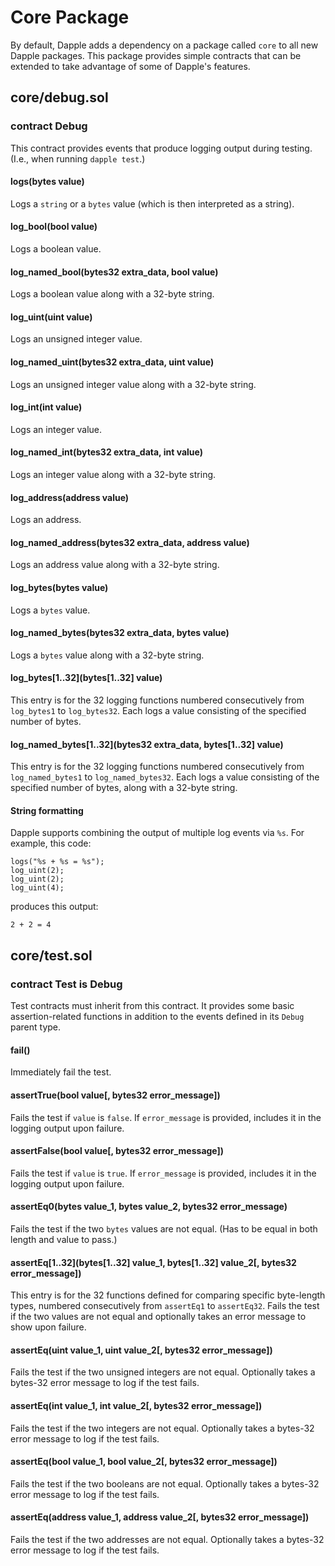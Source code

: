 # Core Package

By default, Dapple adds a dependency on a package called `core` to all new Dapple packages. This package provides simple contracts that can be extended to take advantage of some of Dapple's features.

## core/debug.sol

### contract Debug

This contract provides events that produce logging output during testing. (I.e., when running `dapple test`.)

#### logs(bytes value)

Logs a `string` or a `bytes` value (which is then interpreted as a string).

#### log_bool(bool value)

Logs a boolean value.

#### log_named_bool(bytes32 extra_data, bool value)

Logs a boolean value along with a 32-byte string.

#### log_uint(uint value)

Logs an unsigned integer value.

#### log_named_uint(bytes32 extra_data, uint value)

Logs an unsigned integer value along with a 32-byte string.

#### log_int(int value)

Logs an integer value.

#### log_named_int(bytes32 extra_data, int value)

Logs an integer value along with a 32-byte string.

#### log_address(address value)

Logs an address.

#### log_named_address(bytes32 extra_data, address value)

Logs an address value along with a 32-byte string.

#### log_bytes(bytes value)

Logs a `bytes` value.

#### log_named_bytes(bytes32 extra_data, bytes value)

Logs a `bytes` value along with a 32-byte string.

#### log_bytes\[1..32\](bytes[1..32] value)

This entry is for the 32 logging functions numbered consecutively from `log_bytes1` to `log_bytes32`. Each logs a value consisting of the specified number of bytes.

#### log_named_bytes\[1..32\](bytes32 extra_data, bytes[1..32] value)

This entry is for the 32 logging functions numbered consecutively from `log_named_bytes1` to `log_named_bytes32`. Each logs a value consisting of the specified number of bytes, along with a 32-byte string.

#### String formatting

Dapple supports combining the output of multiple log events via `%s`. For example, this code:

```
logs("%s + %s = %s");
log_uint(2);
log_uint(2);
log_uint(4);
```

produces this output:

```
2 + 2 = 4
```

## core/test.sol

### contract Test is Debug

Test contracts must inherit from this contract. It provides some basic assertion-related functions in addition to the events defined in its `Debug` parent type.

#### fail()

Immediately fail the test.

#### assertTrue(bool value[, bytes32 error_message])

Fails the test if `value` is `false`. If `error_message` is provided, includes it in the logging output upon failure. 

#### assertFalse(bool value[, bytes32 error_message])

Fails the test if `value` is `true`. If `error_message` is provided, includes it in the logging output upon failure. 

#### assertEq0(bytes value_1, bytes value_2, bytes32 error_message)

Fails the test if the two `bytes` values are not equal. (Has to be equal in both length and value to pass.)

#### assertEq\[1..32\](bytes[1..32] value_1, bytes[1..32] value_2[, bytes32 error_message])

This entry is for the 32 functions defined for comparing specific byte-length types, numbered consecutively from `assertEq1` to `assertEq32`. Fails the test if the two values are not equal and optionally takes an error message to show upon failure.

#### assertEq(uint value_1, uint value_2[, bytes32 error_message])

Fails the test if the two unsigned integers are not equal. Optionally takes a bytes-32 error message to log if the test fails.

#### assertEq(int value_1, int value_2[, bytes32 error_message])

Fails the test if the two integers are not equal. Optionally takes a bytes-32 error message to log if the test fails.

#### assertEq(bool value_1, bool value_2[, bytes32 error_message])

Fails the test if the two booleans are not equal. Optionally takes a bytes-32 error message to log if the test fails.

#### assertEq(address value_1, address value_2[, bytes32 error_message])

Fails the test if the two addresses are not equal. Optionally takes a bytes-32 error message to log if the test fails.
